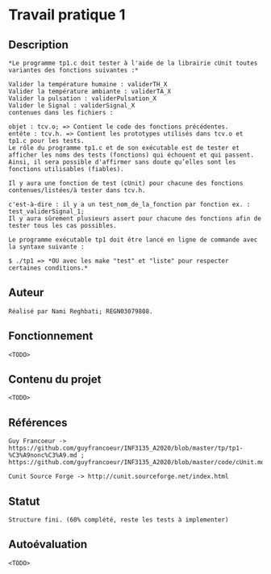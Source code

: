  # Travail pratique 1

   ## Description
     
	*Le programme tp1.c doit tester à l'aide de la librairie cUnit toutes variantes des fonctions suivantes :*

	Valider la température humaine : validerTH_X
	Valider la température ambiante : validerTA_X
	Valider la pulsation : validerPulsation_X
	Valider le Signal : validerSignal_X
	contenues dans les fichiers :

	objet : tcv.o; => Contient le code des fonctions précédentes.
	entête : tcv.h. => Contient les prototypes utilisés dans tcv.o et tp1.c pour les tests.
	Le rôle du programme tp1.c et de son exécutable est de tester et afficher les noms des tests (fonctions) qui échouent et qui passent. Ainsi, il sera possible d'affirmer sans doute qu’elles sont les fonctions utilisables (fiables).

	Il y aura une fonction de test (cUnit) pour chacune des fonctions contenues/listées/à tester dans tcv.h.

	c'est-à-dire : il y a un test_nom_de_la_fonction par fonction ex. : test_validerSignal_1;
	Il y aura sûrement plusieurs assert pour chacune des fonctions afin de tester tous les cas possibles.

	Le programme exécutable tp1 doit être lancé en ligne de commande avec la syntaxe suivante :

	$ ./tp1 => *OU avec les make "test" et "liste" pour respecter certaines conditions.*

   ## Auteur

	Réalisé par Nami Reghbati; REGN03079808.

   ## Fonctionnement

	<TODO>   

   ## Contenu du projet

   	<TODO>

   ## Références

	Guy Francoeur -> https://github.com/guyfrancoeur/INF3135_A2020/blob/master/tp/tp1-%C3%A9nonc%C3%A9.md ;
	https://github.com/guyfrancoeur/INF3135_A2020/blob/master/code/cUnit.md

	Cunit Source Forge -> http://cunit.sourceforge.net/index.html

   ## Statut

	Structure fini. (60% complété, reste les tests à implementer)
   
   ## Autoévaluation
   
   	<TODO>

